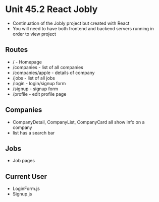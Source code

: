 # Unit 45.2 React Jobly
- Continuation of the Jobly project but created with React
- You will need to have both frontend and backend servers running in order to view project

## Routes
- / - Homepage
- /companies - list of all companies
- /companies/apple - details of company
- /jobs - list of all jobs
- /login - login/signup form
- /signup - signup form
- /profile - edit profile page

## Companies
- CompanyDetail, CompanyList, CompanyCard all show info on a company
- list has a search bar

## Jobs
- Job pages

## Current User
- LoginForm.js
- Signup.js